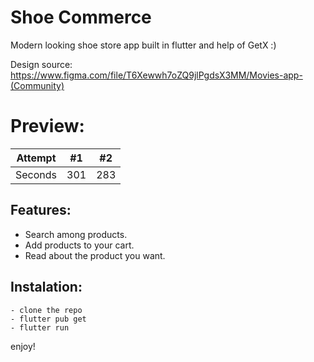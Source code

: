 # Shoe Commerce

Modern looking shoe store app built in flutter and help of GetX :)

Design source: https://www.figma.com/file/T6Xewwh7oZQ9jlPgdsX3MM/Movies-app-(Community)


# Preview:

| Attempt | #1    | #2    |
| :---:   | :---: | :---: |
| Seconds | 301   | 283   |

## Features:

- Search among products.
- Add products to your cart.
- Read about the product you want.


## Instalation:

```
- clone the repo
- flutter pub get
- flutter run
```

enjoy!


